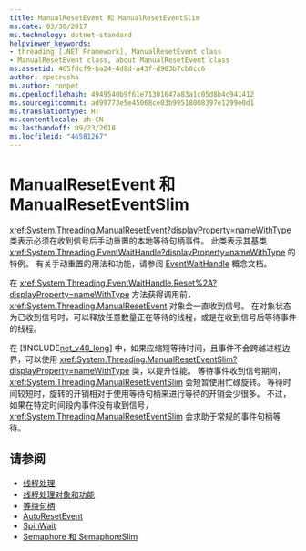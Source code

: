 ```yaml
---
title: ManualResetEvent 和 ManualResetEventSlim
ms.date: 03/30/2017
ms.technology: dotnet-standard
helpviewer_keywords:
- threading [.NET Framework], ManualResetEvent class
- ManualResetEvent class, about ManualResetEvent class
ms.assetid: 465fdcf9-ba24-4d8d-a43f-d983b7cb0cc6
author: rpetrusha
ms.author: ronpet
ms.openlocfilehash: 4949540b9f61e71301647a83a1c05d8b4c941412
ms.sourcegitcommit: ad99773e5e45068ce03b99518008397e1299e0d1
ms.translationtype: HT
ms.contentlocale: zh-CN
ms.lasthandoff: 09/23/2018
ms.locfileid: "46581267"
---
```

# <a name="manualresetevent-and-manualreseteventslim"></a>ManualResetEvent 和 ManualResetEventSlim
<xref:System.Threading.ManualResetEvent?displayProperty=nameWithType> 类表示必须在收到信号后手动重置的本地等待句柄事件。 此类表示其基类 <xref:System.Threading.EventWaitHandle?displayProperty=nameWithType> 的特例。 有关手动重置的用法和功能，请参阅 [EventWaitHandle](../../../docs/standard/threading/eventwaithandle.md) 概念文档。  
  
 在 <xref:System.Threading.EventWaitHandle.Reset%2A?displayProperty=nameWithType> 方法获得调用前，<xref:System.Threading.ManualResetEvent> 对象会一直收到信号。 在对象状态为已收到信号时，可以释放任意数量正在等待的线程，或是在收到信号后等待事件的线程。
  
 在 [!INCLUDE[net_v40_long](../../../includes/net-v40-long-md.md)] 中，如果应缩短等待时间，且事件不会跨越进程边界，可以使用 <xref:System.Threading.ManualResetEventSlim?displayProperty=nameWithType> 类，以提升性能。 等待事件收到信号期间，<xref:System.Threading.ManualResetEventSlim> 会短暂使用忙碌旋转。 等待时间较短时，旋转的开销相对于使用等待句柄来进行等待的开销会少很多。 不过，如果在特定时间段内事件没有收到信号，<xref:System.Threading.ManualResetEventSlim> 会求助于常规的事件句柄等待。  
  
## <a name="see-also"></a>请参阅

- [线程处理](../../../docs/standard/threading/index.md)  
- [线程处理对象和功能](../../../docs/standard/threading/threading-objects-and-features.md)  
- [等待句柄](https://msdn.microsoft.com/library/48d10b6f-5fd7-407c-86ab-0179aef72489)  
- [AutoResetEvent](../../../docs/standard/threading/autoresetevent.md)  
- [SpinWait](../../../docs/standard/threading/spinwait.md)  
- [Semaphore 和 SemaphoreSlim](../../../docs/standard/threading/semaphore-and-semaphoreslim.md)
